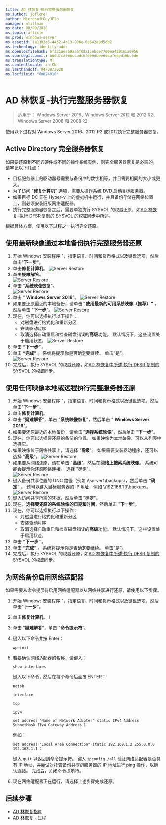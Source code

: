 ```yaml
---
title: AD 林恢复-执行完整服务器恢复
ms.author: joflore
author: MicrosoftGuyJFlo
manager: mtillman
ms.date: 08/09/2018
ms.topic: article
ms.prod: windows-server
ms.assetid: 1a1182a6-4462-4a13-806e-0e642a0d5db2
ms.technology: identity-adds
ms.openlocfilehash: bf321ae769aa6f0da1cebce7700ea429161a0956
ms.sourcegitcommit: b00d7c8968c4adc8f699dbee694afe6ed36bc9de
ms.translationtype: MT
ms.contentlocale: zh-CN
ms.lasthandoff: 04/08/2020
ms.locfileid: "80824010"
---
```

# <a name="ad-forest-recovery---performing-a-full-server-recovery"></a>AD 林恢复-执行完整服务器恢复 

>适用于： Windows Server 2016、Windows Server 2012 和 2012 R2、Windows Server 2008 和 2008 R2

使用以下过程对 Windows Server 2016、2012 R2 或2012执行完整服务器恢复。 

## <a name="active-directory-full-server-recovery"></a>Active Directory 完全服务器恢复

如果要还原到不同的硬件或不同的操作系统实例，则完全服务器恢复是必需的。 请牢记以下几点：

- 目标服务器上的驱动器号需要与备份中的数字相等，并且需要相同的大小或更大。
- 为了访问 "**修复计算机**" 选项，需要从操作系统 DVD 启动目标服务器。 
- 如果目标 DC 正在 Hyper-v 上的虚拟机中运行，并且备份存储在网络位置上，则必须安装旧版网络适配器。 
- 执行完整服务器恢复之后，需要单独执行 SYSVOL 的权威还原，如[AD 林恢复-执行 DFSR 复制的 SYSVOL 的权威同步](AD-Forest-Recovery-Authoritative-Recovery-SYSVOL.md)中所述。

根据具体方案，使用以下过程之一执行完全还原。 
  
## <a name="perform-a-full-server-restore-with-a-local-backup-with-the-latest-image"></a>使用最新映像通过本地备份执行完整服务器还原
  
1. 开始 Windows 安装程序 "，指定语言、时间和货币格式以及键盘选项，然后单击"**下一步**"。 
2. 单击**修复计算机**。
   ![Server Restore](media/AD-Forest-Recovery-Perform-a-Full-Recovery/restore1.png)
3. 单击**疑难解答**。</br>
   ![Server Restore](media/AD-Forest-Recovery-Perform-a-Full-Recovery/restore2.png)
4. 单击 "**系统映像恢复**"。</br>
   ![Server Restore](media/AD-Forest-Recovery-Perform-a-Full-Recovery/restore3.png)
5. 单击 " **Windows Server 2016**"。 
   ![Server Restore](media/AD-Forest-Recovery-Perform-a-Full-Recovery/restore4.png)
6. 如果要还原最近的本地备份，请单击 **"使用最新的可用系统映像（推荐）"** ，然后单击 "**下一步**"。
   ![Server Restore](media/AD-Forest-Recovery-Perform-a-Full-Recovery/restore5.png)
7. 现在，你可以选择执行以下操作：
   -  对磁盘进行格式化和重新分区
   -  安装驱动程序
   -  取消选择自动重启和检查磁盘错误的**高级**功能。 默认情况下，这些设置处于启用状态。
   ![Server Restore](media/AD-Forest-Recovery-Perform-a-Full-Recovery/restore6.png)
8. 单击 **“下一步”** 。
9. 单击 **“完成”** 。 系统将提示你是否确定要继续。 单击“是”。 
   ![Server Restore](media/AD-Forest-Recovery-Perform-a-Full-Recovery/restore11.png) 
10. 完成后，执行 SYSVOL 的权威还原，如[AD 林恢复中所述-执行 DFSR 复制的 SYSVOL 的权威同步](AD-Forest-Recovery-Authoritative-Recovery-SYSVOL.md)。

## <a name="perform-a-full-server-restore-with-any-image-local-or-remote"></a>使用任何映像本地或远程执行完整服务器还原

1. 开始 Windows 安装程序 "，指定语言、时间和货币格式以及键盘选项，然后单击"**下一步**"。 
2. 单击**修复计算机**。</br>
3. 单击 "**疑难解答**"，单击 "**系统映像恢复**"，然后单击 " **Windows Server 2016**"。 
4. 如果要还原最近的本地备份，请单击 "**选择系统映像**"，然后单击 "**下一步**"。
5. 现在，你可以选择要还原的备份的位置。 如果映像为本地映像，可以从列表中选择它。 
6. 如果映像位于网络共享上，请选择 "**高级**"。 如果需要安装驱动程序，还可以选择 "**高级**"。
   ![Server Restore](media/AD-Forest-Recovery-Perform-a-Full-Recovery/restore7.png)
7. 如果要从网络还原，请在单击 "**高级**"，然后在**网络上搜索系统映像**。 系统可能会提示你还原网络连接。 选择 "确定"。 </br>
   ![Server Restore](media/AD-Forest-Recovery-Perform-a-Full-Recovery/restore8.png)
8. 键入备份共享位置的 UNC 路径（例如 \\\server1\backups），然后单击 **"确定"** 。 还可以键入目标服务器的 IP 地址，例如 \\\192.168.1.3\backups。 
   ![Server Restore](media/AD-Forest-Recovery-Perform-a-Full-Recovery/restore9.png)
9. 键入访问共享所需的凭据，然后单击 "确定"。 
10. 现在，**选择要还原的系统映像的日期和时间**，然后单击 "**下一步**"。
11. 现在，你可以选择执行以下操作：
    - 对磁盘进行格式化和重新分区
    - 安装驱动程序
    - 取消选择自动重启和检查磁盘错误的**高级**功能。 默认情况下，这些设置处于启用状态。
12. 单击 **“下一步”** 。
13. 单击 **“完成”** 。 系统将提示你是否确定要继续。 单击“是”。  
14. 完成后，执行 SYSVOL 的权威还原，如[AD 林恢复中所述-执行 DFSR 复制的 SYSVOL 的权威同步](AD-Forest-Recovery-Authoritative-Recovery-SYSVOL.md)。

## <a name="enabling-the-network-adapter-for-a-network-backup"></a>为网络备份启用网络适配器

如果需要从命令提示符启用网络适配器以从网络共享进行还原，请使用以下步骤。

1. 开始 Windows 安装程序 "，指定语言、时间和货币格式以及键盘选项，然后单击"**下一步**"。 
2. 单击**修复计算机**。 I
3. 单击 "**疑难解答**"，单击 "**命令提示符**"。 
4. 键入以下命令并按 Enter：  

   ```  
   wpeinit  
   ```

5. 若要确认网络适配器的名称，请键入：  

   ```  
   show interfaces  
   ```  

   键入以下命令，然后在每个命令后面按 ENTER：  

   ```  
   netsh  
   ```  

   ```  
   interface  
   ```  
  
   ```  
   tcp  
   ```  

   ```  
   ipv4  
   ```  
  
   ```  
   set address "Name of Network Adapter" static IPv4 Address SubnetMask IPv4 Gateway Address 1  
   ```  

   例如：  
  
   ```  
   set address "Local Area Connection" static 192.168.1.2 255.0.0.0 192.168.1.1 1  
   ```  

   键入 `quit` 以返回到命令提示符。 键入 `ipconfig /all` 验证网络适配器是否具有 IP 地址，并尝试对托管备份共享的服务器的 IP 地址进行 ping 操作，以确认连接。 完成后，关闭命令提示符。 

6. 现在网络适配器正在运行，请选择上述步骤完成还原。

## <a name="next-steps"></a>后续步骤

- [AD 林恢复指南](AD-Forest-Recovery-Guide.md)
- [AD 林恢复 - 过程](AD-Forest-Recovery-Procedures.md)
